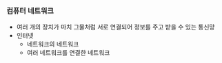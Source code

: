 ### 컴퓨터 네트워크
- 여러 개의 장치가 마치 그물처럼 서로 연결되어 정보를 주고 받을 수 있는 통신망
- 인터넷
  - 네트워크의 네트워크
  - 여러 네트워크를 연결한 네트워크